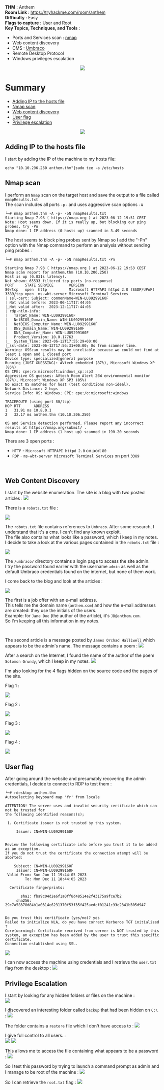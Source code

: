 **THM** : Anthem<br>
**Room Link** : https://tryhackme.com/room/anthem<br>
**Difficulty** : Easy <br>
**Flags to capture** : User and Root<br>
**Key Topics, Techniques, and Tools** : <br>
 - Ports and Services scan : [nmap](https://nmap.org/)
 - Web content discovery
 - CMS : [Umbraco](https://umbraco.com/)
 - Remote Desktop Protocol
 - Windows privileges escalation

<p align="center">   <img src="https://i.imgur.com/olKE1Z3.png"> </p>  

# Summary

- [Adding IP to the hosts file](#adding-ip-to-the-hosts-file)
- [Nmap scan](#nmap-scan)
- [Web content discovery](#web-content-discovery)
- [User flag](#user-flag)
- [Privilege escalation](#privilege-escalation)

<p align="center">   <img src="https://i.imgur.com/Kmtrf12.png"> </p> 

## Adding IP to the hosts file 
I start by adding the IP of the machine to my hosts file:<br>
```
echo "10.10.206.250 anthem.thm"|sudo tee -a /etc/hosts
```   

## Nmap scan

I perform an `Nmap` scan on the target host and save the output to a file called `nmapResults.txt` <br>
The scan includes all ports `-p-` and uses aggressive scan options `-A` <br>

```
└─# nmap anthem.thm -A -p- -oN nmapResults.txt
Starting Nmap 7.93 ( https://nmap.org ) at 2023-06-12 19:51 CEST
Note: Host seems down. If it is really up, but blocking our ping probes, try -Pn
Nmap done: 1 IP address (0 hosts up) scanned in 3.49 seconds 
```
The host seems to block ping probes sent by Nmap so I add the "-Pn" option with the Nmap command to perform an analysis without sending ping probes :
```
└─# nmap anthem.thm -A -p- -oN nmapResults.txt -Pn

Starting Nmap 7.93 ( https://nmap.org ) at 2023-06-12 19:53 CEST
Nmap scan report for anthem.thm (10.10.206.250)
Host is up (0.031s latency).
Not shown: 65533 filtered tcp ports (no-response)
PORT     STATE SERVICE       VERSION
80/tcp   open  http          Microsoft HTTPAPI httpd 2.0 (SSDP/UPnP)
3389/tcp open  ms-wbt-server Microsoft Terminal Services
| ssl-cert: Subject: commonName=WIN-LU09299160F
| Not valid before: 2023-06-11T17:44:05
|_Not valid after:  2023-12-11T17:44:05
| rdp-ntlm-info: 
|   Target_Name: WIN-LU09299160F
|   NetBIOS_Domain_Name: WIN-LU09299160F
|   NetBIOS_Computer_Name: WIN-LU09299160F
|   DNS_Domain_Name: WIN-LU09299160F
|   DNS_Computer_Name: WIN-LU09299160F
|   Product_Version: 10.0.17763
|_  System_Time: 2023-06-12T17:55:29+00:00
|_ssl-date: 2023-06-12T17:56:31+00:00; 0s from scanner time.
Warning: OSScan results may be unreliable because we could not find at least 1 open and 1 closed port
Device type: specialized|general purpose
Running (JUST GUESSING): AVtech embedded (87%), Microsoft Windows XP (85%)
OS CPE: cpe:/o:microsoft:windows_xp::sp3
Aggressive OS guesses: AVtech Room Alert 26W environmental monitor (87%), Microsoft Windows XP SP3 (85%)
No exact OS matches for host (test conditions non-ideal).
Network Distance: 2 hops
Service Info: OS: Windows; CPE: cpe:/o:microsoft:windows

TRACEROUTE (using port 80/tcp)
HOP RTT      ADDRESS
1   31.91 ms 10.8.0.1
2   32.17 ms anthem.thm (10.10.206.250)

OS and Service detection performed. Please report any incorrect results at https://nmap.org/submit/ .
Nmap done: 1 IP address (1 host up) scanned in 190.20 seconds

```

There are 3 open ports :
- `HTTP` - `Microsoft HTTPAPI httpd 2.0` on port `80`
- `RDP` - `ms-wbt-server Microsoft Terminal Services` on port `3389`
<br>



## Web Content Discovery  
I  start by the website enumeration. 
The site is a blog with two posted articles :
<img src="https://i.imgur.com/K1X95jW.png">

There is a `robots.txt` file :

<img src="https://i.imgur.com/Bwh00Pg.png"> 

The `robots.txt` file contains references to `Umbraco`. After some research, I understand that it's a cms. I can't find any known exploit.  
The file also contains what looks like a password, which I keep in my notes.  
I decide to take a look at the various pages contained in the `robots.txt` file :

<img src="https://i.imgur.com/IXcgxzx.png">

The `/umbraco/` directory contains a login page to access the site admin.  
I try the password found earlier with the username `admin` as well as the default Umbraco credentials found on the internet, but none of them work.


I come back to the blog and look at the articles :

<img src="https://i.imgur.com/UdC54kw.png">

The first is a job offer with an e-mail address.  
This tells me the domain name (`anthem.com`) and how the e-mail addresses are created: they use the initials of the users.  
Example: for `Jane Doe` (the author of the article), it's `JD@anthem.com`.  
So I'm keeping all this information in my notes.


<br>

The second article is a message posted by `James Orchad Halliwell` which appears to be the admin's name. The message contains a poem : 
<img src="https://i.imgur.com/SagySHE.png">

After a search on the Internet, I found the name of the author of the poem `Solomon Grundy`, which I keep in my notes. 
<img src="https://i.imgur.com/STxKtE1.png">

I'm also looking for the 4 flags hidden on the source code and the pages of the site.  

Flag 1 :

<img src="https://i.imgur.com/WRDzi69.png">


Flag 2 :

<img src="https://i.imgur.com/M6ktRQp.png">

Flag 3 :   

<img src="https://i.imgur.com/LRbsNqO.png">

Flag 4 : 

<img src="https://i.imgur.com/tXUyHjE.png">

## User flag

After going around the website and presumably recovering the admin credentials, I decide to connect to RDP to test them : 
```
└─# rdesktop anthem.thm 
Autoselecting keyboard map 'fr' from locale

ATTENTION! The server uses and invalid security certificate which can not be trusted for
the following identified reasons(s);

 1. Certificate issuer is not trusted by this system.

     Issuer: CN=WIN-LU09299160F


Review the following certificate info before you trust it to be added as an exception.
If you do not trust the certificate the connection atempt will be aborted:

    Subject: CN=WIN-LU09299160F
     Issuer: CN=WIN-LU09299160F
 Valid From: Sun Jun 11 19:44:05 2023
         To: Mon Dec 11 18:44:05 2023

  Certificate fingerprints:

       sha1: fba9c04d2e6f1a0ff8d48514e2f43175a9fce7b2
     sha256: 29c7a58378d84b1a0314e6231370f53f35f425aedcf01241c93c2341b505d947


Do you trust this certificate (yes/no)? yes
Failed to initialize NLA, do you have correct Kerberos TGT initialized ?
Core(warning): Certificate received from server is NOT trusted by this system, an exception has been added by the user to trust this specific certificate.
Connection established using SSL.

```
<img src="https://i.imgur.com/jC02Gei.png">

I can now access the machine using credentials and I retrieve the `user.txt` flag from the desktop : 
<img src="https://i.imgur.com/xovbJd1.png">

## Privilege Escalation 


I start by looking for any hidden folders or files on the machine :  
<img src="https://i.imgur.com/cMDlekq.png">

I discovered an interesting folder called `backup` that had been hidden on `C:\` :
<img src="https://i.imgur.com/wkNj7IF.png">

The folder contains a `restore` file which I don't have access to : 
<img src="https://i.imgur.com/pZtO4zi.png">

I give full control to all users. :  
<img src="https://i.imgur.com/bGqJWsE.png">
<img src="https://i.imgur.com/gyX9EcA.png">

This allows me to access the file containing what appears to be a password : 
<img src="https://i.imgur.com/DqjyXcL.png">


So I test this password by trying to launch a command prompt as admin and I manage to be root of the machine :
<img src="https://i.imgur.com/Z0qYF6r.png">

So I can retrieve the `root.txt` flag :
<img src="https://i.imgur.com/6aSvl3C.png">
